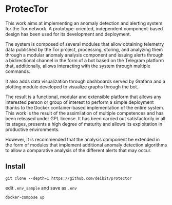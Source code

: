# ProtecTor

This work aims at implementing an anomaly detection and alerting system for the Tor network. A prototype-oriented, independent component-based design has been used for its development and deployment.

The system is composed of several modules that allow obtaining telemetry data published by the Tor project, processing, storing, and analyzing them through a modular anomaly analysis component and issuing alerts through a bidirectional channel in the form of a bot based on the Telegram platform that, additionally, allows interacting with the system through multiple commands.

It also adds data visualization through dashboards served by Grafana and a plotting module developed to visualize graphs through the bot.

The result is a functional, modular and extensible platform that allows any interested person or group of interest to perform a simple deployment thanks to the Docker container-based implementation of the entire system.
This work is the result of the assimilation of multiple competences and has been released under GPL license. It has been carried out satisfactorily in all its stages, presents a high degree of maturity and allows its exploitation in productive environments.

However, it is recommended that the analysis component be extended in the form of modules that implement additional anomaly detection algorithms to allow a comparative analysis of the different alerts that may occur.

## Install

`git clone --depth=1 https://github.com/deibit/protector`

edit `.env_sample` and save as `.env`

`docker-compose up`
